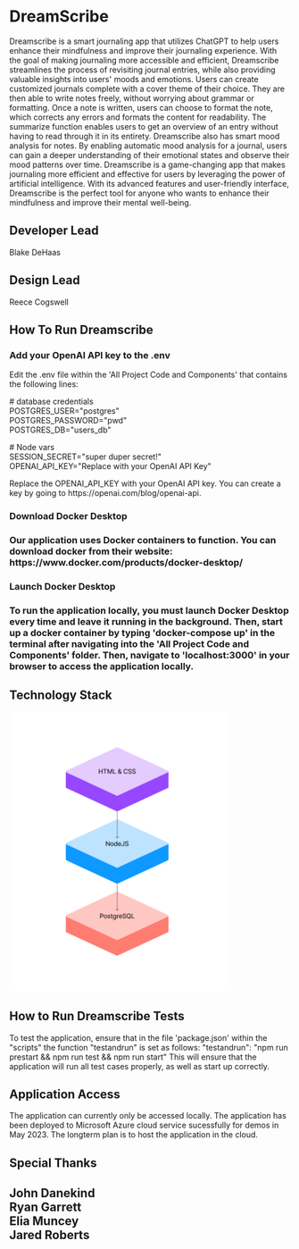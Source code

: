 <h1>DreamScribe</h1>

<p>Dreamscribe is a smart journaling app that utilizes ChatGPT to help users enhance their mindfulness and improve their journaling experience. With the goal of making journaling more accessible and efficient, Dreamscribe streamlines the process of revisiting journal entries, while also providing valuable insights into users' moods and emotions. Users can create customized journals complete with a cover theme of their choice. They are then able to write notes freely, without worrying about grammar or formatting. Once a note is written, users can choose to format the note, which corrects any errors and formats the content for readability. The summarize function enables users to get an overview of an entry without having to read through it in its entirety. Dreamscribe also has smart mood analysis for notes. By enabling automatic mood analysis for a journal, users can gain a deeper understanding of their emotional states and observe their mood patterns over time. Dreamscribe is a game-changing app that makes journaling more efficient and effective for users by leveraging the power of artificial intelligence. With its advanced features and user-friendly interface, Dreamscribe is the perfect tool for anyone who wants to enhance their mindfulness and improve their mental well-being.

<h2>Developer Lead</h2>
<p>
Blake DeHaas<br>
</p>

<h2>Design Lead</h2>
<p>
Reece Cogswell<br>
</p>

<h2> How To Run Dreamscribe </h2>
<h3> Add your OpenAI API key to the .env </h3>
<p> Edit the .env file within the 'All Project Code and Components' that contains the following lines:</p>

\# database credentials \
POSTGRES_USER="postgres"\
POSTGRES_PASSWORD="pwd"\
POSTGRES_DB="users_db"

\# Node vars\
SESSION_SECRET="super duper secret!"\
OPENAI_API_KEY="Replace with your OpenAI API Key"
</p>

<p> Replace the OPENAI_API_KEY with your OpenAI API key. You can create a key by going to https://openai.com/blog/openai-api. </p>

<h3> Download Docker Desktop <h3>
<p>Our application uses Docker containers to function.
You can download docker from their website: https://www.docker.com/products/docker-desktop/
</p>

<h3> Launch Docker Desktop <h3>
<p>To run the application locally, you must launch Docker Desktop every time and leave it running in the background.
Then, start up a docker container by typing 'docker-compose up' in the terminal after navigating into the 'All Project Code and Components' folder. Then, navigate to 'localhost:3000' in your browser to access the application locally.</p>

<h2> Technology Stack </h2>
<img src="All Project Code and Components/resources/images/tech_stack.png" height="500">

<h2> How to Run Dreamscribe Tests </h2>
<p>To test the application, ensure that in the file 'package.json' within the "scripts" the function "testandrun" is set as follows: 
"testandrun": "npm run prestart && npm run test && npm run start"
This will ensure that the application will run all test cases properly, as well as start up correctly.</p>

<h2> Application Access </h2>
<p>The application can currently only be accessed locally. The application has been deployed to Microsoft Azure cloud service sucessfully for demos in May 2023. The longterm plan is to host the application in the cloud.</p>

<h2> Special Thanks <h2>
<p>
John Danekind<br>
Ryan Garrett<br>
Elia Muncey<br>
Jared Roberts<br>
</p>
